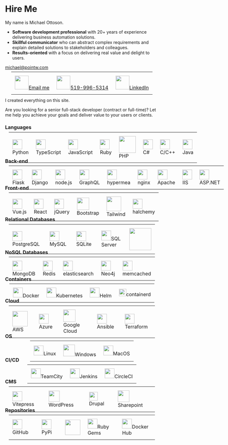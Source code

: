 # Hire Me

My name is Michael Ottoson.  
* **Software development professional** with 20+ years of experience delivering business automation solutions.
* **Skillful communicator** who can abstract complex requirements and explain detailed solutions to stakeholders and colleagues.
* **Results-oriented** with a focus on delivering real value and delight to users.

<centered-image src="/img/michael-ottoson.png" rounded width="200">michael@pointw.com</centered-image>

<style scoped>
td, th, tr, table {
  border: 0;
  border-spacing:0;
  margin: -20px auto -50px auto;
  padding: 0.75em;
  width: fit-content;
}
h2 {
  padding-top: 0;
  font-size: 12pt;
}

img {
  margin-left: auto;
  margin-right: auto;
}
.table-wrapper table {
}
</style>

<table>
<tbody>
<tr>
  <td><a href="mailto:%22Michael%20Ottoson%22%20%3cmichael@pointw.com%3e?subject=I%20would%20like%20to%20hire%20you&body=Hi%20Michael,%0D%0A%0D%0AI%20was%20looking%20at%20https%3A%2F%2Fpointw.com%20and%20I%20liked%20what%20I%20saw.%20%20Let%27s%20meet%20to%20discuss%20how%20we%20can%20work%20together%20on%20my%20next%20project."><img src="/img/email.svg" width="45">Email me</a></td>
  <td><a href="tel:5199965314"><img src="/img/phone.svg" width="45">519-996-5314</a></td>
  <td><a target="_blank" href="https://www.linkedin.com/in/michael-ottoson-037496b1/"><img src="/img/linkedin.svg" width="45">LinkedIn</a></td>
</tr>
</tbody>
</table>

<br/><br/>
I created everything on this site.

Are you looking for a senior full-stack developer (contract or full-time)?  Let me help you achieve your goals and deliver value to your users or clients.


## Languages
<table>
<tbody>
<tr>
  <td><img src="/img/python.svg" width="32">Python</td>
  <td><img src="/img/typescript.svg" width="32">TypeScript</td>
  <td><img src="/img/javascript.svg" width="32">JavaScript</td>
  <td><img src="/img/ruby.svg" width="32">Ruby</td>
  <td><img src="/img/php.svg" width="55">PHP</td>
  <td><img src="/img/csharp.svg" width="32">C#</td>
  <td><img src="/img/cpp.svg" width="32">C/C++</td>
  <td><img src="/img/java.svg" width="32">Java</td>
</tr>
</tbody>
</table>


## Back-end
<table>
<tbody>
<tr>
  <td><img src="/img/flask.png" width="32">Flask</td>
  <td><img src="/img/django.svg" width="32">Django</td>
  <td><img src="/img/nodejs.svg" width="32">node.js</td>
  <td><img src="/img/graphql.svg" width="32">GraphQL</td>
  <td><img src="/img/hypermea-logo.svg" width="32">hypermea</td>
  <td><img src="/img/nginx.svg" width="32">nginx</td>
  <td><img src="/img/apache.svg" width="32">Apache</td>
  <td><img src="/img/microsoft.svg" width="32">IIS</td>
  <td><img src="/img/asp.svg" width="32">ASP.NET</td>
</tr>
</tbody>
</table>


## Front-end
<table>
<tbody>
<tr>
  <td><img src="/img/vuejs.svg" width="32">Vue.js</td>
  <td><img src="/img/react.svg" width="32">React</td>
  <td><img src="/img/jquery.svg" width="32">jQuery</td>
  <td><img src="/img/bootstrap.svg" width="40">Bootstrap</td>
  <td><img src="/img/tailwind.svg" width="48">Tailwind</td>
  <td><img src="/img/halchemy-logo.svg" width="32">halchemy</td>
</tr>
</tbody>
</table>

## Relational Databases
<table>
<tbody>
<tr>
  <td><img src="/img/postgresql.svg" width="32">PostgreSQL</td>
  <td><img src="/img/mysql.svg" width="32">MySQL</td>
  <td><img src="/img/sqlite.svg" width="32">SQLite</td>
  <td><img src="/img/sql-server.svg" width="32">SQL Server</td>
  <td><img src="/img/oracle.svg" width="72"></td>
</tr>
</tbody>
</table>

## NoSQL Databases
<table>
<tbody>
<tr>
  <td><img src="/img/mongodb.svg" width="32">MongoDB</td>
  <td><img src="/img/redis.svg" width="32">Redis</td>
  <td><img src="/img/elasticsearch.svg" width="32">elasticsearch</td>
  <td><img src="/img/neo4j.svg" width="32">Neo4j</td>
  <td><img src="/img/memcached.svg" width="32">memcached</td>
</tr>
</tbody>
</table>

## Containers
<table>
<tbody>
<tr>
  <td><img src="/img/docker.svg" width="32">Docker</td>
  <td><img src="/img/kubernetes.svg" width="32">Kubernetes</td>
  <td><img src="/img/helm.svg" width="32">Helm</td>
  <td><img src="/img/containerd.svg" width="24">containerd</td>
</tr>
</tbody>
</table>

## Cloud
<table>
<tbody>
<tr>
  <td><img src="/img/aws.svg" width="50">AWS</td>
  <td><img src="/img/azure.svg" width="32">Azure</td>
  <td><img src="/img/google-cloud.svg" width="40">Google Cloud</td>
  <td><img src="/img/ansible.svg" width="32">Ansible</td>
  <td><img src="/img/terraform.svg" width="32">Terraform</td>
</tr>
</tbody>
</table>

## OS
<table>
<tbody>
<tr>
  <td><img src="/img/linux.svg" width="32">Linux</td>
  <td><img src="/img/windows.svg" width="38">Windows</td>
  <td><img src="/img/apple.svg" width="32">MacOS</td>
</tr>
</tbody>
</table>


## CI/CD
<table>
<tbody>
<tr>
  <td><img src="/img/teamcity.svg" width="32">TeamCity</td>
  <td><img src="/img/jenkins.svg" width="32">Jenkins</td>
  <td><img src="/img/circleci.svg" width="32">CircleCI</td>
</tr>
</tbody>
</table>

## CMS
<table>
<tbody>
<tr>
  <td><img src="/img/vitepress.svg" width="32">Vitepress</td>
  <td><img src="/img/wordpress.svg" width="36">WordPress</td>
  <td><img src="/img/drupal.svg" width="28">Drupal</td>
  <td><img src="/img/sharepoint.svg" width="38">Sharepoint</td>
</tr>
</tbody>
</table>

## Repositories
<table>
<tbody>
<tr>
  <td><img src="/img/github.svg" width="32">GitHub</td>
  <td><img src="/img/pypi.svg" width="32">PyPi</td>
  <td><img src="/img/npm.svg" width="50"></td>
  <td><img src="/img/rubygems.svg" width="32">Ruby Gems</td>
  <td><img src="/img/docker.svg" width="32">Docker Hub</td>
</tr>
</tbody>
</table>
